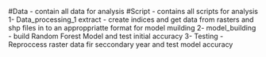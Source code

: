 #Data - contain all data for analysis 
#Script - contains all scripts for analysis 
1-  Data_processing_1 extract - create indices and get data from rasters and shp files in to an approppriatte format for model muilding
2- model_building - build Random Forest Model and test initial accuracy
3- Testing - Reproccess raster data fir seccondary year and test model accuracy 

